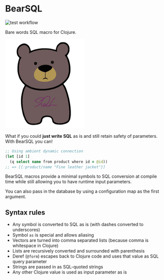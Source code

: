 # BearSQL

![test workflow](https://github.com/tatut/bearsql/actions/workflows/test.yml/badge.svg)

Bare words SQL macro for Clojure.

![BearSQL logo](bearsql.png)

What if you could **just write SQL** as is and still retain safety of parameters.
With BearSQL you can!

```clojure
;; Using ambient dynamic connection
(let [id 1]
  (q select name from product where id = @id))
;; => [{:product/name "Fine leather jacket"}]
```

BearSQL macros provide a minimal symbols to SQL conversion at compile time
while still allowing you to have runtime input parameters.

You can also pass in the database by using a configuration map as the first
argument.

## Syntax rules

- Any symbol is converted to SQL as is (with dashes converted to underscores)
- Symbol `as` is special and allows aliasing
- Vectors are turned into comma separated lists (because comma is whitespace in Clojure)
- Lists are recursively converted and surrounded with parenthesis
- Deref (`@form`) escapes back to Clojure code and uses that value as SQL query parameter
- Strings are passed in as SQL-quoted strings
- Any other Clojure value is used as input parameter as is
